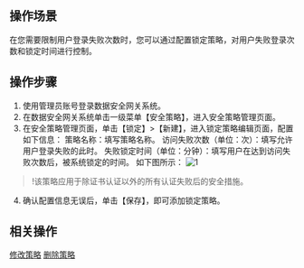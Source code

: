## 操作场景
在您需要限制用户登录失败次数时，您可以通过配置锁定策略，对用户失败登录次数和锁定时间进行控制。

## 操作步骤

1. 使用管理员账号登录数据安全网关系统。
2. 在数据安全网关系统单击一级菜单【安全策略】，进入安全策略管理页面。
3. 在安全策略管理页面，单击【锁定】>【新建】，进入锁定策略编辑页面，配置如下信息：
策略名称：填写策略名称。
访问失败次数（单位：次）：填写允许用户登录失败的此时。
失败锁定时间（单位：分钟）：填写用户在达到访问失败次数后，被系统锁定的时间。
 如下图所示：
![1](https://main.qcloudimg.com/raw/ef95ea624ef9c85c390a7ab0eafaf759.png)
>!该策略应用于除证书认证以外的所有认证失败后的安全措施。
4. 确认配置信息无误后，单击【保存】，即可添加锁定策略。


## 相关操作
[修改策略]()
[删除策略]()
